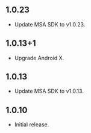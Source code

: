 ## 1.0.23

* Update MSA SDK to v1.0.23.

## 1.0.13+1

* Upgrade Android X.

## 1.0.13

* Update MSA SDK to v1.0.13.

## 1.0.10

* Initial release.
